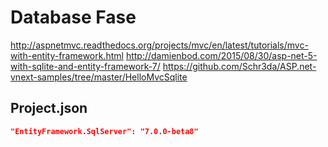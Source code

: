 # Database Fase

http://aspnetmvc.readthedocs.org/projects/mvc/en/latest/tutorials/mvc-with-entity-framework.html
http://damienbod.com/2015/08/30/asp-net-5-with-sqlite-and-entity-framework-7/
https://github.com/Schr3da/ASP.net-vnext-samples/tree/master/HelloMvcSqlite

## Project.json

```json
"EntityFramework.SqlServer": "7.0.0-beta8"
```